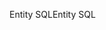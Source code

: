 <span data-ttu-id="b2caf-101">Entity SQL</span><span class="sxs-lookup"><span data-stu-id="b2caf-101">Entity SQL</span></span>